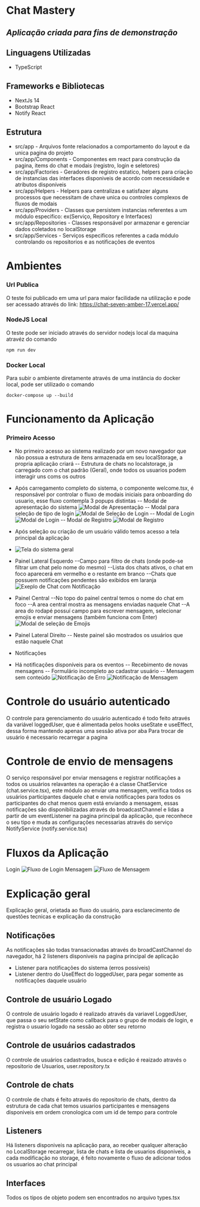 # Chat Mastery
## _Aplicação criada para fins de demonstração_

## Linguagens Utilizadas
- TypeScript

## Frameworks e Bibliotecas
- NextJs 14
- Bootstrap React
- Notify React

## Estrutura
- src/app - Arquivos fonte relacionados a comportamento do layout e da unica pagina do projeto
- src/app/Components - Componentes em react para construção da pagina, items do chat e modais (registro, login e seletores)
- src/app/Factories - Geradores de registro estatico, helpers para criação de instancias das interfaces disponiveis de acordo com necessidade e atributos disponíveis
- src/app/Helpers - Helpers para centralizas e satisfazer alguns processos que necessitam de chave unica ou controles complexos de fluxos de modais
- src/app/Providers - Classes que persistem instancias referentes a um módulo especifico: ex(Serviço, Repository e Interfaces) 
- src/app/Repositories - Classes responsável por armazenar e gerenciar dados coletados no localStorage
- src/app/Services - Serviços especificos referentes a cada módulo controlando os repositorios e as notificações de eventos

# Ambientes
### Url Publica
O teste foi publicado em uma url para maior facilidade na utilização e pode ser acessado através do link:  https://chat-seven-amber-17.vercel.app/

### NodeJS Local
O teste pode ser iniciado através do servidor nodejs local da maquina atravéz do comando
 ``` docker
 npm run dev
```

### Docker Local
Para subir o ambiente diretamente através de uma instância do docker local, pode ser utilizado o comando
 ``` docker
 docker-compose up --build
```

# Funcionamento da Aplicação
### Primeiro Acesso
- No primeiro acesso ao sistema realizado por um novo navegador que não possua a estrutura de itens armazenada em seu localStorage, a propria aplicação criará
-- Estrutura de chats no localstorage, ja carregado com o chat padrão (Geral), onde todos os usuarios podem interagir uns coms os outros

- Após carregamento completo do sistema, o componente welcome.tsx, é responsável por controlar o fluxo de modais iniciais para onboarding do usuario, esse fluxo contempla 3 popups distintas
-- Modal de apresentação do sistema 
![Modal de Apresentação](https://chat-seven-amber-17.vercel.app/img/screenshots/modal-apresentacao.png)
-- Modal para seleção de tipo de login
![Modal de Seleção de Login](https://chat-seven-amber-17.vercel.app/img/screenshots/modal-tipo-login.png)
-- Modal de Login
![Modal de Login](https://chat-seven-amber-17.vercel.app/img/screenshots/modal-login.png)
-- Modal de Registro
![Modal de Registro](https://chat-seven-amber-17.vercel.app/img/screenshots/modal-register.png)

- Após seleção ou criação de um usuário válido temos acesso a tela principal da aplicação
- ![Tela do sistema geral](https://chat-seven-amber-17.vercel.app/img/screenshots/system.png)

- Painel Lateral Esquerdo
--Campo para filtro de chats (onde pode-se filtrar um chat pelo nome do mesmo)
--Lista dos chats ativos, o chat em foco aparecerá em vermelho e o restante em branco
--Chats que possuem notificações pendentes são exibidos em laranja
![Exeplo de Chat com Notificação](https://chat-seven-amber-17.vercel.app/img/screenshots/chat-notify.png)

- Painel Central
--No topo do painel central temos o nome do chat em foco
--A area central mostra as mensagens enviadas naquele Chat
--A area do rodapé possuí campo para escrever mensagem, selecionar emojis e enviar mensagens (também funciona com Enter)
![Modal de seleção de Emojis](https://chat-seven-amber-17.vercel.app/img/screenshots/emoji-select.png)

- Painel Lateral Direito
-- Neste painel são mostrados os usuários que estão naquele Chat

- Notificações
- Há notificações disponíveis para os eventos
-- Recebimento de novas mensagens
-- Formulário incompleto ao cadastrar usuário
-- Mensagem sem conteúdo
![Notificação de Erro](https://chat-seven-amber-17.vercel.app/img/screenshots/notify-error.png)
![Notificação de Mensagem](https://chat-seven-amber-17.vercel.app/img/screenshots/notify.png)

# Controle do usuário autenticado
O controle para gerenciamento do usuário autenticado é todo feito através da variável loggedUser, que é alimentada pelos hooks useState e useEffect, dessa forma mantendo apenas uma sessão ativa por aba
Para trocar de usuário é necessario recarregar a pagina

# Controle de envio de mensagens
O serviço responsável por enviar mensagens e registrar notificações a todos os usuários relavantes na operação é a classe ChatService (chat.service.tsx), este módulo ao enviar uma mensagem, verifica todos os usuários participantes daquele chat e envia notificações para todos os participantes do chat menos quem está enviando a mensagem, essas notificações são disponibilizadas através do broadcastChannel e lidas a partir de um eventListener na pagina principal da aplicação, que reconhece o seu tipo e muda as configurações necessarias através do serviço NotifyService (notify.service.tsx)

# Fluxos da Aplicação
Login
![Fluxo de Login](https://chat-seven-amber-17.vercel.app/img/screenshots/fluxo-login.png)
Mensagem
![Fluxo de Mensagem](https://chat-seven-amber-17.vercel.app/img/screenshots/fluxo-mensagem.png)

# Explicação geral
Explicação geral, orietada ao fluxo do usuário, para esclarecimento de questões tecnicas e explicação da construção

## Notificações
As notificações são todas transacionadas através do broadCastChannel do navegador, há 2 listeners disponiveis na pagina principal de aplicação 
- Listener para notificações do sistema (erros possiveis)
- Listener dentro do UseEffect do loggedUser, para pegar somente as notificações daquele usuário

## Controle de usuário Logado
O controle de usuário logado é realizado através da variavel LoggedUser, que passa o seu setState como callback para o grupo de modais de login, e registra o usuario logado na sessão ao obter seu retorno

## Controle de usuários cadastrados
O controle de usuários cadastrados, busca e edição é reaizado através o repositorio de Usuarios, user.repository.tx

## Controle de chats
O controle de chats é feito através do repositorio de chats, dentro da estrutura de cada chat temos usuarios participantes e mensagens disponiveis em ordem cronologica com um id de tempo para controle

## Listeners 
Há listeners disponiveis na aplicação para, ao receber qualquer alteração no LocalStorage recarregar, lista de chats e lista de usuarios disponiveis, a cada modificação no storage, é feito novamente o fluxo de adicionar todos os usuarios ao chat principal

## Interfaces
Todos os tipos de objeto podem sen encontrados no arquivo types.tsx


